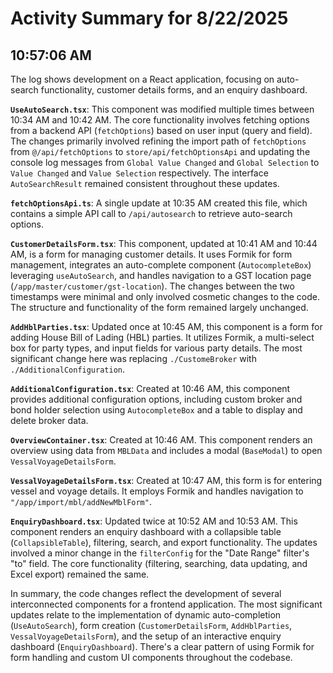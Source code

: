 # Activity Summary for 8/22/2025

## 10:57:06 AM
The log shows development on a React application, focusing on auto-search functionality, customer details forms, and an enquiry dashboard.

**`UseAutoSearch.tsx`**: This component was modified multiple times between 10:34 AM and 10:42 AM.  The core functionality involves fetching options from a backend API (`fetchOptions`) based on user input (query and field).  The changes primarily involved refining the import path of `fetchOptions` from  `@/api/fetchOptions` to `store/api/fetchOptionsApi` and updating the console log messages from  `Global Value Changed` and `Global Selection` to  `Value Changed` and `Value Selection` respectively.  The interface `AutoSearchResult` remained consistent throughout these updates.


**`fetchOptionsApi.ts`**: A single update at 10:35 AM created this file, which contains a simple API call to `/api/autosearch` to retrieve auto-search options.

**`CustomerDetailsForm.tsx`**: This component, updated at 10:41 AM and 10:44 AM, is a form for managing customer details.  It uses Formik for form management, integrates an auto-complete component (`AutocompleteBox`) leveraging `useAutoSearch`, and handles navigation to a GST location page (`/app/master/customer/gst-location`). The changes between the two timestamps were minimal and only involved cosmetic changes to the code.  The structure and functionality of the form remained largely unchanged.

**`AddHblParties.tsx`**:  Updated once at 10:45 AM, this component is a form for adding House Bill of Lading (HBL) parties.  It utilizes Formik, a multi-select box for party types, and input fields for various party details.  The most significant change here was replacing `./CustomeBroker` with `./AdditionalConfiguration`.


**`AdditionalConfiguration.tsx`**: Created at 10:46 AM, this component provides additional configuration options, including custom broker and bond holder selection using `AutocompleteBox` and a table to display and delete broker data.

**`OverviewContainer.tsx`**: Created at 10:46 AM.  This component renders an overview using data from `MBLData` and includes a modal (`BaseModal`) to open `VessalVoyageDetailsForm`.

**`VessalVoyageDetailsForm.tsx`**: Created at 10:47 AM, this form is for entering vessel and voyage details. It employs Formik and handles navigation to `"/app/import/mbl/addNewMblForm"`.

**`EnquiryDashboard.tsx`**: Updated twice at 10:52 AM and 10:53 AM. This component renders an enquiry dashboard with a collapsible table (`CollapsibleTable`), filtering, search, and export functionality. The updates involved a minor change in the `filterConfig` for the "Date Range" filter's "to" field.  The core functionality (filtering, searching, data updating, and Excel export) remained the same.


In summary, the code changes reflect the development of several interconnected components for a frontend application. The most significant updates relate to the implementation of dynamic auto-completion (`UseAutoSearch`), form creation (`CustomerDetailsForm`, `AddHblParties`, `VessalVoyageDetailsForm`), and the setup of an interactive enquiry dashboard (`EnquiryDashboard`).  There's a clear pattern of using Formik for form handling and custom UI components throughout the codebase.
